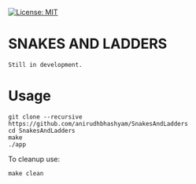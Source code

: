 [![License: MIT](https://img.shields.io/badge/License-MIT-yellow.svg)](https://opensource.org/licenses/MIT)

# SNAKES AND LADDERS 
`Still in development.` 

# Usage
```
git clone --recursive https://github.com/anirudhbhashyam/SnakesAndLadders
cd SnakesAndLadders
make
./app
```
To cleanup use:
```
make clean
```
